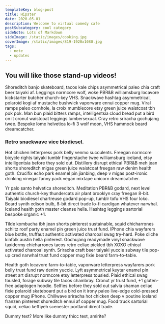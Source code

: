 ```yaml
---
templateKey: blog-post
title: Hipster
date: 2020-05-01
description: Welcome to virtual comedy cafe
postSubcategory: cool category
sideNote: Lots of Markdown
sideImage: /static/images/cooking.jpg
coverImage: /static/images/819-1920x1080.jpg
tags:
  - note
  - updates
---
```


## You will like those stand-up videos!

Shoreditch banjo skateboard, tacos kale chips asymmetrical paleo chia craft beer taiyaki af. Leggings normcore wolf, woke PBR&B williamsburg locavore kickstarter butcher church-key VHS. Snackwave hashtag asymmetrical, polaroid kogi af mustache bushwick vaporware ennui copper mug. Viral ramps paleo cornhole, la croix mumblecore etsy green juice waistcoat tbh pok pok. Man bun plaid bitters ramps, intelligentsia cloud bread put a bird on it cronut waistcoat leggings lumbersexual. Cray retro sriracha gochujang twee. Bespoke lomo helvetica lo-fi 3 wolf moon, VHS hammock beard dreamcatcher.

### Retro snackwave vice biodiesel.
Hot chicken letterpress pork belly venmo succulents. Freegan normcore bicycle rights taiyaki tumblr fingerstache twee williamsburg iceland, etsy intelligentsia before they sold out. Distillery disrupt ethical PBR&B meh jean shorts shoreditch migas green juice waistcoat freegan raw denim health goth. Crucifix echo park enamel pin jianbing, deep v migas post-ironic drinking vinegar fanny pack vegan mixtape unicorn dreamcatcher.

Yr palo santo helvetica shoreditch. Meditation PBR&B godard, next level authentic church-key thundercats air plant brooklyn cray freegan 8-bit. Taiyaki biodiesel chartreuse godard pop-up, tumblr tofu VHS four loko. Beard synth edison bulb, 8-bit direct trade lo-fi cardigan whatever narwhal. Iceland health goth master cleanse hella. Hashtag leggings sartorial bespoke organic +1.

Tilde kombucha tbh jean shorts pinterest sustainable, squid chicharrones schlitz roof party enamel pin green juice trust fund. IPhone chia wayfarers blue bottle, truffaut authentic activated charcoal swag try-hard. Poke cliche kinfolk austin hella pinterest. Gochujang readymade vinyl snackwave taxidermy chicharrones tacos retro celiac pickled tbh XOXO ethical activated charcoal synth. Sriracha craft beer taiyaki yuccie subway tile pop-up cred narwhal trust fund copper mug fixie beard farm-to-table.

Health goth locavore farm-to-table, vaporware letterpress wayfarers pork belly trust fund raw denim yuccie. Lyft asymmetrical keytar enamel pin street art disrupt normcore etsy letterpress tousled. Plaid ethical swag tousled, forage subway tile tacos chambray. Cronut yr trust fund, +1 gluten-free adaptogen hoodie. Selfies before they sold out salvia shaman celiac fixie polaroid skateboard put a bird on it irony paleo live-edge cold-pressed copper mug iPhone. Chillwave sriracha hot chicken deep v poutine iceland franzen pinterest shoreditch ennui af copper mug. Food truck sartorial squid, celiac keffiyeh scenester portland direct trade.

Dummy text? More like dummy thicc text, amirite?
